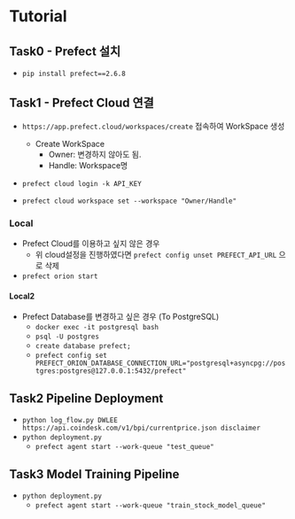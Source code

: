 # Tutorial

## Task0 - Prefect 설치

- `pip install prefect==2.6.8`

## Task1 - Prefect Cloud 연결

- `https://app.prefect.cloud/workspaces/create` 접속하여 WorkSpace 생성
    - Create WorkSpace
      - Owner: 변경하지 않아도 됨.
      - Handle: Workspace명

- `prefect cloud login -k API_KEY`
- `prefect cloud workspace set --workspace "Owner/Handle"`

### Local

- Prefect Cloud를 이용하고 싶지 않은 경우
  - 위 cloud설정을 진행하였다면 `prefect config unset PREFECT_API_URL` 으로 삭제
- `prefect orion start`

#### Local2

- Prefect Database를 변경하고 싶은 경우 (To PostgreSQL)
  - `docker exec -it postgresql bash`
  - `psql -U postgres`
  - `create database prefect;`
  - `prefect config set PREFECT_ORION_DATABASE_CONNECTION_URL="postgresql+asyncpg://postgres:postgres@127.0.0.1:5432/prefect"`

## Task2 Pipeline Deployment

- `python log_flow.py DWLEE  https://api.coindesk.com/v1/bpi/currentprice.json disclaimer`
- `python deployment.py`
  - `prefect agent start --work-queue "test_queue"`

## Task3 Model Training Pipeline

- `python deployment.py`
  - `prefect agent start --work-queue "train_stock_model_queue"`
